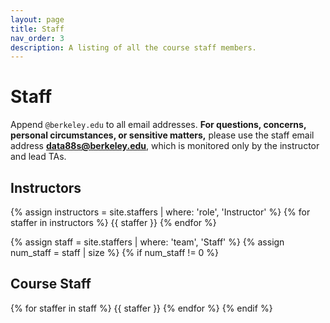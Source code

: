 ```yaml
---
layout: page
title: Staff
nav_order: 3
description: A listing of all the course staff members.
---
```


# Staff

Append `@berkeley.edu` to all email addresses. **For questions, concerns, personal circumstances, or sensitive matters,** please use the staff email address **[data88s@berkeley.edu](mailto:data88s@berkeley.edu)**, which is monitored only by the instructor and lead TAs.

## Instructors

{% assign instructors = site.staffers | where: 'role', 'Instructor' %}
{% for staffer in instructors %}
{{ staffer }}
{% endfor %}

{% assign staff = site.staffers | where: 'team', 'Staff' %}
{% assign num_staff = staff | size %}
{% if num_staff != 0 %}
## Course Staff

{% for staffer in staff %}
{{ staffer }}
{% endfor %}
{% endif %}
